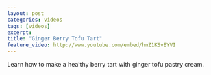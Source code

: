 ```yaml
---
layout: post
categories: videos
tags: [videos]
excerpt: 
title: "Ginger Berry Tofu Tart"
feature_video: http://www.youtube.com/embed/hnZ1KSvEYVI
---
```


Learn how to make a healthy berry tart with ginger tofu pastry cream.
